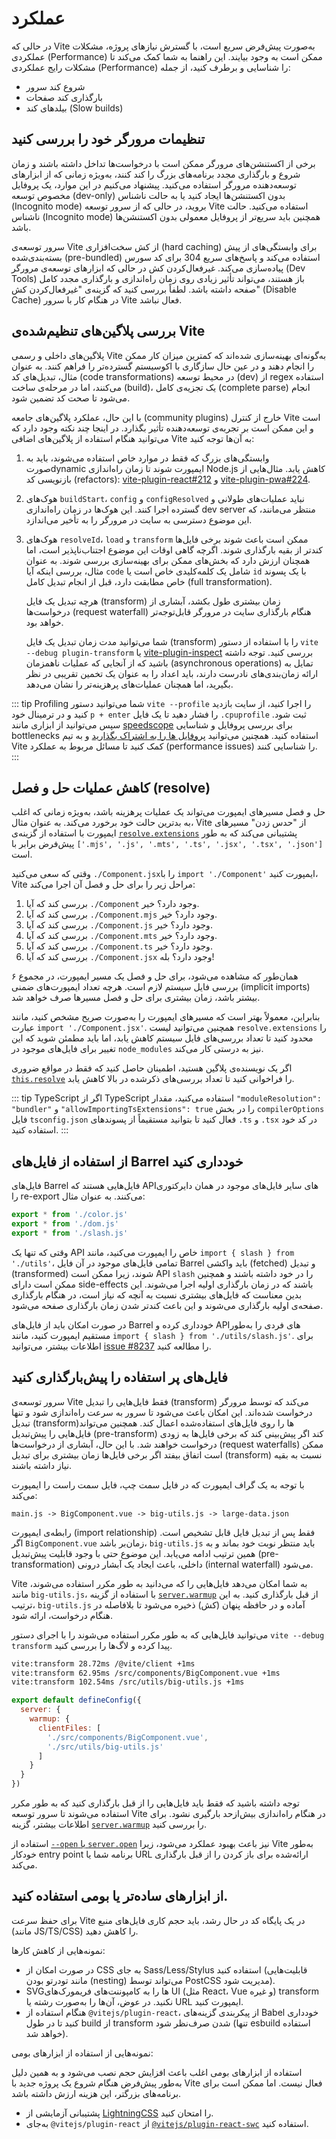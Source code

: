 # عملکرد

در حالی که Vite به‌صورت پیش‌فرض سریع است، با گسترش نیازهای پروژه، مشکلات عملکردی (Performance) ممکن است به وجود بیایند. این راهنما به شما کمک می‌کند تا مشکلات رایج عملکردی (Performance) را شناسایی و برطرف کنید، از جمله:

- شروع کند سرور
- بارگذاری کند صفحات
- بیلدهای کند (Slow builds)

## تنظیمات مرورگر خود را بررسی کنید

برخی از اکستنشن‌های مرورگر ممکن است با درخواست‌ها تداخل داشته باشند و زمان شروع و بارگذاری مجدد برنامه‌های بزرگ را کند کنند، به‌ویژه زمانی که از ابزارهای توسعه‌دهنده مرورگر استفاده می‌کنید. پیشنهاد می‌کنیم در این موارد، یک پروفایل مخصوص توسعه (dev-only) بدون اکستنشن‌ها ایجاد کنید یا به حالت ناشناس (Incognito mode) بروید، در حالی که از سرور توسعه Vite استفاده می‌کنید. حالت ناشناس (Incognito mode) همچنین باید سریع‌تر از پروفایل معمولی بدون اکستنشن‌ها باشد.

سرور توسعه‌ی Vite از کش سخت‌افزاری (hard caching) برای وابستگی‌های از پیش بسته‌بندی‌شده (pre-bundled) استفاده می‌کند و پاسخ‌های سریع 304 برای کد سورس پیاده‌سازی می‌کند. غیرفعال‌کردن کش در حالی که ابزارهای توسعه‌ی مرورگر (Dev Tools) باز هستند، می‌تواند تأثیر زیادی روی زمان راه‌اندازی و بارگذاری مجدد کامل صفحه داشته باشد. لطفاً بررسی کنید که گزینه‌ی "غیرفعال‌کردن کش" (Disable Cache) در هنگام کار با سرور Vite فعال نباشد.

## بررسی پلاگین‌های تنظیم‌شده‌ی Vite

پلاگین‌های داخلی و رسمی Vite به‌گونه‌ای بهینه‌سازی شده‌اند که کمترین میزان کار ممکن را انجام دهند و در عین حال سازگاری با اکوسیستم گسترده‌تر را فراهم کنند. به عنوان مثال، تبدیل‌های کد (code transformations) در محیط توسعه (dev) از regex استفاده می‌کنند، اما در مرحله‌ی ساخت (build)، یک تجزیه‌ی کامل (complete parse) انجام می‌شود تا صحت کد تضمین شود.

با این حال، عملکرد پلاگین‌های جامعه (community plugins) خارج از کنترل Vite است و این ممکن است بر تجربه‌ی توسعه‌دهنده تأثیر بگذارد. در اینجا چند نکته وجود دارد که می‌توانید هنگام استفاده از پلاگین‌های اضافی Vite به آن‌ها توجه کنید:

1. وابستگی‌های بزرگ که فقط در موارد خاص استفاده می‌شوند، باید به صورتdynamic ایمپورت شوند تا زمان راه‌اندازی Node.js کاهش یابد. مثال‌هایی از بازنویسی کد (refactors): [vite-plugin-react#212](https://github.com/vitejs/vite-plugin-react/pull/212) و [vite-plugin-pwa#224](https://github.com/vite-pwa/vite-plugin-pwa/pull/244).

2. هوک‌های `buildStart`، `config` و `configResolved` نباید عملیات‌های طولانی و گسترده اجرا کنند. این هوک‌ها در زمان راه‌اندازی dev server منتظر می‌مانند، که این موضوع دسترسی به سایت در مرورگر را به تأخیر می‌اندازد.

3. هوک‌های `resolveId`، `load` و `transform` ممکن است باعث شوند برخی فایل‌ها کندتر از بقیه بارگذاری شوند. اگرچه گاهی اوقات این موضوع اجتناب‌ناپذیر است، اما همچنان ارزش دارد که بخش‌های ممکن برای بهینه‌سازی بررسی شوند. به عنوان مثال، بررسی اینکه آیا `code` شامل یک کلمه‌کلیدی خاص است یا `id` با یک پسوند خاص مطابقت دارد، قبل از انجام تبدیل کامل (full transformation).

   هرچه تبدیل یک فایل (transform) زمان بیشتری طول بکشد، آبشاری از درخواست‌ها (request waterfall) هنگام بارگذاری سایت در مرورگر قابل‌توجه‌تر خواهد بود.

   شما می‌توانید مدت زمان تبدیل یک فایل (transform) را با استفاده از دستور `vite --debug plugin-transform` یا [vite-plugin-inspect](https://github.com/antfu/vite-plugin-inspect) بررسی کنید. توجه داشته باشید که از آنجایی که عملیات ناهمزمان (asynchronous operations) تمایل به ارائه زمان‌بندی‌های نادرست دارند، باید اعداد را به عنوان یک تخمین تقریبی در نظر بگیرید، اما همچنان عملیات‌های پرهزینه‌تر را نشان می‌دهد.

::: tip Profiling
شما می‌توانید دستور `vite --profile` را اجرا کنید، از سایت بازدید کنید و در ترمینال خود `p + enter` را فشار دهید تا یک فایل `‎.cpuprofile` ثبت شود. سپس می‌توانید از ابزاری مانند [speedscope](https://www.speedscope.app) برای بررسی پروفایل و شناسایی bottlenecks استفاده کنید. همچنین می‌توانید [پروفایل ها را به اشتراک بگذارید](https://chat.vite.dev) و به تیم Vite کمک کنید تا مسائل مربوط به عملکرد (performance issues) را شناسایی کنند.
:::

## کاهش عملیات حل و فصل (resolve)

حل و فصل مسیرهای ایمپورت می‌تواند یک عملیات پرهزینه باشد، به‌ویژه زمانی که اغلب به بدترین حالت خود برخورد می‌کند. به عنوان مثال، Vite از "حدس زدن" مسیرهای ایمپورت با استفاده از گزینه‌ی [`resolve.extensions`](/config/shared-options.md#resolve-extensions) پشتیبانی می‌کند که به طور پیش‌فرض برابر با `['‎.mjs', '‎.js', '‎.mts', '‎.ts', '‎.jsx', '‎.tsx', '‎.json'] `است.

وقتی که سعی می‌کنید `‎./Component.jsx`را با `import './Component'` ایمپورت کنید، Vite مراحل زیر را برای حل و فصل آن اجرا می‌کند:

1. بررسی کند که آیا `‎./Component` وجود دارد؟ خیر.
2. بررسی کند که آیا `‎./Component.mjs` وجود دارد؟ خیر.
3. بررسی کند که آیا `‎./Component.js` وجود دارد؟ خیر.
4. بررسی کند که آیا `‎./Component.mts` وجود دارد؟ خیر.
5. بررسی کند که آیا `‎./Component.ts` وجود دارد؟ خیر.
6. بررسی کند که آیا `‎./Component.jsx` وجود دارد؟ بله!

همان‌طور که مشاهده می‌شود، برای حل و فصل یک مسیر ایمپورت، در مجموع ۶ بررسی فایل سیستم لازم است. هرچه تعداد ایمپورت‌های ضمنی (implicit imports) بیشتر باشد، زمان بیشتری برای حل و فصل مسیرها صرف خواهد شد.

بنابراین، معمولاً بهتر است که مسیرهای ایمپورت را به‌صورت صریح مشخص کنید، مانند عبارت `import './Component.jsx'`. همچنین می‌توانید لیست `resolve.extensions` را محدود کنید تا تعداد بررسی‌های فایل سیستم کاهش یابد، اما باید مطمئن شوید که این تغییر برای فایل‌های موجود در `node_modules` نیز به درستی کار می‌کند.

اگر یک نویسنده‌ی پلاگین هستید، اطمینان حاصل کنید که فقط در مواقع ضروری [`this.resolve`](https://rollupjs.org/plugin-development/#this-resolve) را فراخوانی کنید تا تعداد بررسی‌های ذکرشده در بالا کاهش یابد.

::: tip TypeScript
اگر از TypeScript استفاده می‌کنید، مقدار `"moduleResolution": "bundler"` و `‎"allowImportingTsExtensions": true` را در بخش `compilerOptions` فایل `tsconfig.json` فعال کنید تا بتوانید مستقیماً از پسوندهای `‎.ts` و `‎.tsx` در کد خود استفاده کنید.
:::

## از استفاده از فایل‌های Barrel خودداری کنید

فایل‌های Barrel فایل‌هایی هستند که APIهای سایر فایل‌های موجود در همان دایرکتوری را re-export می‌کنند. به عنوان مثال:

```js [src/utils/index.js]
export * from './color.js'
export * from './dom.js'
export * from './slash.js'
```

وقتی که تنها یک API خاص را ایمپورت می‌کنید، مانند `import { slash } from './utils'`، تمامی فایل‌های موجود در آن فایل Barrel باید واکشی (fetched) و تبدیل (transformed) شوند، زیرا ممکن است API `slash` را در خود داشته باشند و همچنین ممکن است دارای side-effects باشند که در زمان بارگذاری اولیه اجرا می‌شوند. این بدین معناست که فایل‌های بیشتری نسبت به آنچه که نیاز است، در هنگام بارگذاری صفحه‌ی اولیه بارگذاری می‌شوند و این باعث کندتر شدن زمان بارگذاری صفحه می‌شود.

در صورت امکان باید از فایل‌های Barrel خودداری کرده و APIهای فردی را به‌طور مستقیم ایمپورت کنید، مانند `import { slash } from './utils/slash.js'‎`. برای اطلاعات بیشتر، می‌توانید [issue #8237](https://github.com/vitejs/vite/issues/8237) را مطالعه کنید.

## فایل‌های پر استفاده را پیش‌بارگذاری کنید

سرور توسعه‌ی Vite فقط فایل‌هایی را تبدیل (transform) می‌کند که توسط مرورگر درخواست شده‌اند. این امکان باعث می‌شود تا سرور به سرعت راه‌اندازی شود و تنها تبدیل (transform)ها را روی فایل‌های استفاده‌شده اعمال کند. همچنین می‌تواند فایل‌هایی را پیش‌تبدیل (pre-transform) کند اگر پیش‌بینی کند که برخی فایل‌ها به زودی درخواست خواهند شد. با این حال، آبشاری از درخواست‌ها (request waterfalls) ممکن است اتفاق بیفتد اگر برخی فایل‌ها زمان بیشتری برای تبدیل (transform) نسبت به بقیه نیاز داشته باشند.

با توجه به یک گراف ایمپورت که در فایل سمت چپ، فایل سمت راست را ایمپورت می‌کند:

```
main.js -> BigComponent.vue -> big-utils.js -> large-data.json
```

رابطه‌ی ایمپورت (import relationship) فقط پس از تبدیل فایل قابل تشخیص است. اگر `BigComponent.vue` زمان‌بر باشد، `big-utils.js` باید منتظر نوبت خود بماند و به همین ترتیب ادامه می‌یابد. این موضوع حتی با وجود قابلیت پیش‌تبدیل (pre-transformation) داخلی، باعث ایجاد یک آبشار درونی (internal waterfall) می‌شود.

Vite به شما امکان می‌دهد فایل‌هایی را که می‌دانید به طور مکرر استفاده می‌شوند، مانند `big-utils.js`، با استفاده از گزینه [`server.warmup`](/config/server-options.md#server-warmup) از قبل بارگذاری کنید. به این ترتیب، `big-utils.js` آماده و در حافظه پنهان (کش) ذخیره می‌شود تا بلافاصله در هنگام درخواست، ارائه شود.

می‌توانید فایل‌هایی که به طور مکرر استفاده می‌شوند را با اجرای دستور `vite --debug transform` پیدا کرده و لاگ‌ها را بررسی کنید.

```bash
vite:transform 28.72ms /@vite/client +1ms
vite:transform 62.95ms /src/components/BigComponent.vue +1ms
vite:transform 102.54ms /src/utils/big-utils.js +1ms
```

```js [vite.config.js]
export default defineConfig({
  server: {
    warmup: {
      clientFiles: [
        './src/components/BigComponent.vue',
        './src/utils/big-utils.js'
      ]
    }
  }
})
```

توجه داشته باشید که فقط باید فایل‌هایی را از قبل بارگذاری کنید که به طور مکرر استفاده می‌شوند تا سرور توسعه Vite در هنگام راه‌اندازی بیش‌ازحد بارگیری نشود. برای اطلاعات بیشتر، گزینه [`server.warmup`](/config/server-options.md#server-warmup) را بررسی کنید.

استفاده از [`‎--open` یا `server.open`](/config/server-options.html#server-open) نیز باعث بهبود عملکرد می‌شود، زیرا Vite به‌طور خودکار entry point برنامه شما یا URL ارائه‌شده برای باز کردن را از قبل بارگذاری می‌کند.

## از ابزارهای ساده‌تر یا بومی استفاده کنید.

برای حفظ سرعت Vite در یک پایگاه کد در حال رشد، باید حجم کاری فایل‌های منبع (مانند JS/TS/CSS) را کاهش دهید.

نمونه‌هایی از کاهش کارها:

- در صورت امکان از CSS به جای Sass/Less/Stylus استفاده کنید (قابلیت‌هایی مانند تودرتو بودن (nesting) می‌تواند توسط PostCSS مدیریت شود).
- SVGها را به کامپوننت‌های فریمورک‌های UI (مثل React، Vue و غیره) transform نکنید. در عوض، آن‌ها را به‌صورت رشته یا URL ایمپورت کنید.
- هنگام استفاده از `‎@vitejs/plugin-react`، از پیکربندی گزینه‌های Babel خودداری کنید تا در طول build از transform شدن صرف‌نظر شود (تنها esbuild استفاده خواهد شد).

نمونه‌هایی از استفاده از ابزارهای بومی:

استفاده از ابزارهای بومی اغلب باعث افزایش حجم نصب می‌شود و به همین دلیل به‌طور پیش‌فرض هنگام شروع یک پروژه جدید با Vite فعال نیست. اما ممکن است برای برنامه‌های بزرگتر، این هزینه ارزش داشته باشد.

- پشتیبانی آزمایشی از [LightningCSS](https://github.com/vitejs/vite/discussions/13835) را امتحان کنید.
- به‌جای `‎@vitejs/plugin-react` از [`‎@vitejs/plugin-react-swc`](https://github.com/vitejs/vite-plugin-react-swc) استفاده کنید.
